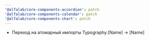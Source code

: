 ```yaml
---
'@alfalab/core-components-accordion': patch
'@alfalab/core-components-calendar': patch
'@alfalab/core-components-chart': patch
---
```


   - Переход на атомарный импорты Typography.\[Name] -> \[Name]
